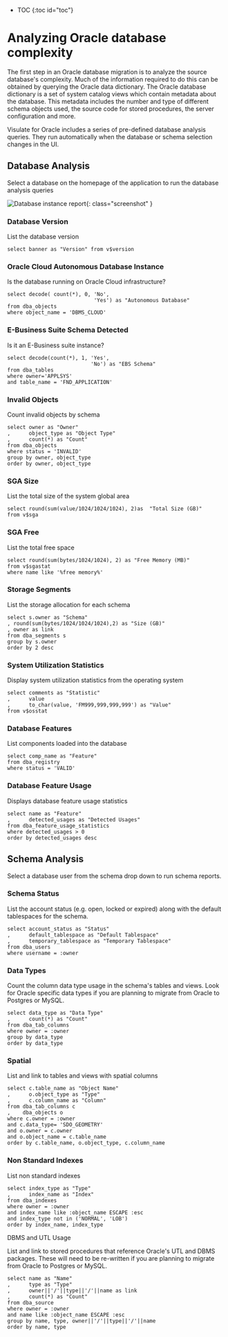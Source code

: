 * TOC
{:toc id="toc"}

# Analyzing Oracle database complexity

The first step in an Oracle database migration is to analyze the source database's complexity. Much of the information required to do this can be obtained by querying the Oracle data dictionary. The Oracle database dictionary is a set of system catalog views which contain metadata about the database. This metadata includes the number and type of different schema objects used, the source code for stored procedures, the server configuration and more.

Visulate for Oracle includes a series of pre-defined database analysis queries. They run automatically when the database or schema selection changes in the UI.

## Database Analysis

Select a database on the homepage of the application to run the database analysis queries

![Database instance report](/images/opening-screen.png){: class="screenshot" }


### Database Version

List the database version

```
select banner as "Version" from v$version
```

### Oracle Cloud Autonomous Database Instance

Is the database running on Oracle Cloud infrastructure?

```
select decode( count(*), 0, 'No',
                            'Yes') as "Autonomous Database"
from dba_objects
where object_name = 'DBMS_CLOUD'
```

### E-Business Suite Schema Detected

Is it an E-Business suite instance?

```
select decode(count(*), 1, 'Yes',
                           'No') as "EBS Schema"
from dba_tables
where owner='APPLSYS'
and table_name = 'FND_APPLICATION'
```

### Invalid Objects

Count invalid objects by schema

```
select owner as "Owner"
,      object_type as "Object Type"
,      count(*) as "Count"
from dba_objects
where status = 'INVALID'
group by owner, object_type
order by owner, object_type
```

### SGA Size

List the total size of the system global area

```
select round(sum(value/1024/1024/1024), 2)as  "Total Size (GB)"
from v$sga

```

### SGA Free

List the total free space

```
select round(sum(bytes/1024/1024), 2) as "Free Memory (MB)"
from v$sgastat
where name like '%free memory%'
```

### Storage Segments

List the storage allocation for each schema

```
select s.owner as "Schema"
, round(sum(bytes/1024/1024/1024),2) as "Size (GB)"
, owner as link
from dba_segments s
group by s.owner
order by 2 desc
```

### System Utilization Statistics

Display system utilization statistics from the operating system

```
select comments as "Statistic"
,      value
,      to_char(value, 'FM999,999,999,999') as "Value"
from v$osstat
```

### Database Features

List components loaded into the database

```
select comp_name as "Feature"
from dba_registry
where status = 'VALID'
```

### Database Feature Usage

Displays database feature usage statistics

```
select name as "Feature"
,      detected_usages as "Detected Usages"
from dba_feature_usage_statistics
where detected_usages > 0
order by detected_usages desc
```

## Schema Analysis
Select a database user from the schema drop down to run schema reports.

### Schema Status

List the account status (e.g. open, locked or expired) along with the default tablespaces for the schema.
```
select account_status as "Status"
,      default_tablespace as "Default Tablespace"
,      temporary_tablespace as "Temporary Tablespace"
from dba_users
where username = :owner
```

### Data Types

Count the column data type usage in the schema's tables and views. Look for Oracle specific data types if you are planning to migrate from Oracle to Postgres or MySQL.

```
select data_type as "Data Type"
,      count(*) as "Count"
from dba_tab_columns
where owner = :owner
group by data_type
order by data_type
```

### Spatial

List and link to tables and views with spatial columns

```
select c.table_name as "Object Name"
,      o.object_type as "Type"
,      c.column_name as "Column"
from dba_tab_columns c
,    dba_objects o
where c.owner = :owner
and c.data_type= 'SDO_GEOMETRY'
and o.owner = c.owner
and o.object_name = c.table_name
order by c.table_name, o.object_type, c.column_name
```

### Non Standard Indexes

List non standard indexes

```
select index_type as "Type"
,      index_name as "Index"
from dba_indexes
where owner = :owner
and index_name like :object_name ESCAPE :esc
and index_type not in ('NORMAL', 'LOB')
order by index_name, index_type
```

DBMS and UTL Usage

List and link to stored procedures that reference Oracle's UTL and DBMS packages. These will need to be re-written if you are planning to migrate from Oracle to Postgres or MySQL.

```
select name as "Name"
,      type as "Type"
,      owner||'/'||type||'/'||name as link
,      count(*) as "Count"
from dba_source
where owner = :owner
and name like :object_name ESCAPE :esc
group by name, type, owner||'/'||type||'/'||name
order by name, type
```
